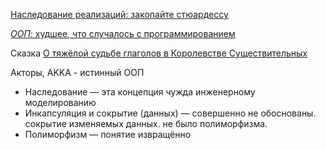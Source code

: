 [Наследование реализаций: закопайте стюардессу](https://habr.com/ru/articles/310314/)

[_ООП_: худшее, что случалось с программированием](https://habr.com/ru/articles/885980/)

Сказка [О тяжёлой судьбе глаголов в Королевстве Существительных](https://ru.hexlet.io/blog/posts/javaland)

Акторы, AKKA - истинный ООП

- Наследование — эта концепция чужда инженерному моделированию
- Инкапсуляция и сокрытие (данных) — совершенно не обоснованы. сокрытие изменяемых данных. не было полиморфизма.
- Полиморфизм — понятие извращённо
